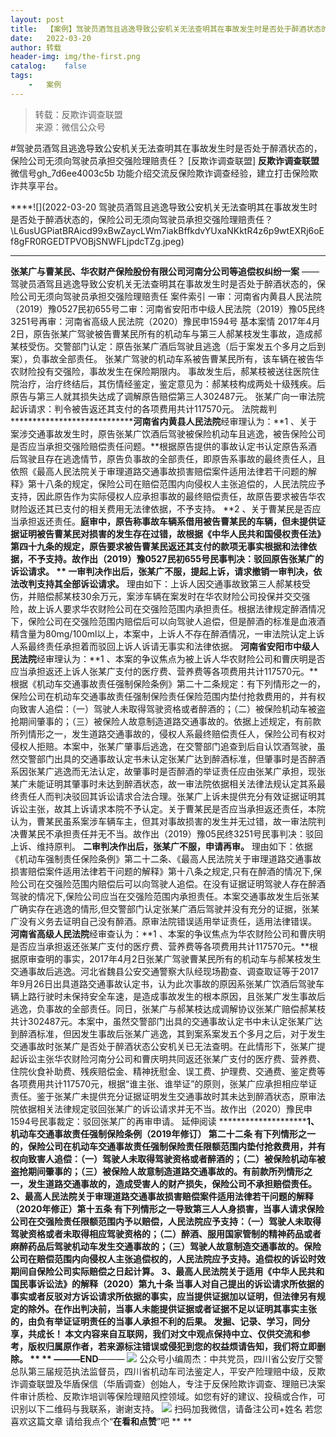 ```yaml
---
layout:	post
title:	【案例】驾驶员酒驾且逃逸导致公安机关无法查明其在事故发生时是否处于醉酒状态的，保险公司无须向驾驶员承担交强险理赔责任？
date:	2022-03-20
author:	转载
header-img:	img/the-first.png
catalog:	false
tags:
	-	案例
---
```


<blockquote><p>转载：反欺诈调查联盟<br>
来源：微信公众号</p></blockquote>

#驾驶员酒驾且逃逸导致公安机关无法查明其在事故发生时是否处于醉酒状态的，保险公司无须向驾驶员承担交强险理赔责任？
[反欺诈调查联盟]
**反欺诈调查联盟**
微信号gh_7d6ee4003c5b
功能介绍交流反保险欺诈调查经验，建立打击保险欺诈共享平台。

****![](2022-03-20
驾驶员酒驾且逃逸导致公安机关无法查明其在事故发生时是否处于醉酒状态的，保险公司无须向驾驶员承担交强险理赔责任？\\L6usUGPiatBRAicd99xBwZaycLWm7iakBffkdvYUxaNKktR4z6p9wtEXRj6oEf8gFR0RGEDTPVOBjSNWFLjpdcTZg.jpeg)​
****
**张某广与曹某民、华农财产保险股份有限公司河南分公司等追偿权纠纷一案**
——驾驶员酒驾且逃逸导致公安机关无法查明其在事故发生时是否处于醉酒状态的，保险公司无须向驾驶员承担交强险理赔责任
案件索引
一审：河南省内黄县人民法院（2019）豫0527民初655号二审：河南省安阳市中级人民法院（2019）豫05民终3251号再审：河南省高级人民法院（2020）豫民申1594号
基本案情
2017年4月2日，原告张某广驾驶被告曹某民所有的机动车与第三人郝某枝发生事故，造成郝某枝受伤。交警部门认定：原告张某广酒后驾驶且逃逸（后于案发五个多月之后到案），负事故全部责任。
张某广驾驶的机动车系被告曹某民所有，该车辆在被告华农财险投有交强险，事故发生在保险期限内。
事故发生后，郝某枝被送往医院住院治疗，治疗终结后，其伤情经鉴定，鉴定意见为：郝某枝构成两处十级残疾。后原告与第三人就其损失达成了调解原告赔偿第三人302487元。
张某广向一审法院起诉请求：判令被告返还其支付的各项费用共计117570元。
法院裁判
******************************河南省内黄县人民法院**经审理认为：**1
、关于案涉交通事故发生时，原告张某广饮酒后驾驶被保险机动车且逃逸，被告保险公司是否应当承担交强险赔偿责任问题。**根据原告提供的事故认定书认定原告系酒后驾驶且存在逃逸情节，原告负事故的全部责任，即原告系事故的最终责任人，且依照《最高人民法院关于审理道路交通事故损害赔偿案件适用法律若干问题的解释》第十八条的规定，保险公司在赔偿范围内向侵权人主张追偿的，人民法院应予支持，因此原告作为实际侵权人应承担事故的最终赔偿责任，故原告要求被告华农财险返还其已支付的相关费用无法律依据，不予支持。
**2
、关于曹某民是否应当承担返还责任。**庭审中，原告称事故车辆系借用被告曹某民的车辆，但未提供证据证明被告曹某民对损害的发生存在过错，故根据《中华人民共和国侵权责任法》第四十九条的规定，原告要求被告曹某民返还其支付的款项无事实根据和法律依据，不予支持。故作出（2019）豫0527民初655号民事判决：驳回原告张某广的诉讼请求。
**
一审判决作出后，张某广不服，提起上诉，请求撤销一审判决，依法改判支持其全部诉讼请求。**
理由如下：上诉人因交通事故致第三人郝某枝受伤，并赔偿郝某枝30余万元，案涉车辆在案发时在华农财险公司投保并交交强险，故上诉人要求华农财险公司在交强险范围内承担责任。根据法律规定醉酒情况下，保险公司在交强险范围内赔偿后可以向驾驶人追偿，但是醉酒的标准是血液酒精含量为80mg/100ml以上，本案中，上诉人不存在醉酒情况，一审法院认定上诉人系最终责任承担着而驳回上诉人诉请无事实和法律依据。
**河南省安阳市中级人民法院**经审理认为：**1
、本案的争议焦点为被上诉人华农财险公司和曹庆明是否应当承担返还上诉人张某广支付的医疗费、营养费等各项费用共计117570元。**根据《机动车交通事故责任强制保险条例》第二十二条规定：有下列情形之一的，保险公司在机动车交通事故责任强制保险责任保险范围内垫付抢救费用的，并有权向致害人追偿：（一）驾驶人未取得驾驶资格或者醉酒的；（二）被保险机动车被盗抢期间肇事的；（三）被保险人故意制造道路交通事故的。依据上述规定，有前款所列情形之一，发生道路交通事故的，侵权人系最终赔偿责任人，保险公司有权对侵权人拒赔。本案中，张某广肇事后逃逸，在交警部门追查到后自认饮酒驾驶，虽然交警部门出具的交通事故认定书未认定张某广达到醉酒标准，但肇事时是否醉酒系因张某广逃逸而无法认定，故肇事时是否醉酒的举证责任应由张某广承担，现张某广未能证明其肇事时未达到醉酒状态，故一审法院依据相关法律法规认定其系最终责任人而判决驳回其诉讼请求合法合理。张某广上诉未提供充分有效证据证明其诉讼主张，故其上诉请求本院不予认定。关于曹某民是否应当承担返还责任，本院认为，曹某民虽系案涉车辆车主，但其对事故损害的发生并无过错，故一审法院判决曹某民不承担责任并无不当。故作出（2019）豫05民终3251号民事判决：驳回上诉、维持原判。
**二审判决作出后，张某广不服，申请再审。**
理由如下：依据《机动车强制责任保险条例》第二十二条、《最高人民法院关于审理道路交通事故损害赔偿案件适用法律若干问题的解释》第十八条之规定,只有在醉酒的情况下,保险公司在交强险范围内赔偿后可以向驾驶人追偿。在没有证据证明驾驶人存在醉酒驾驶的情况下,保险公司应当在交强险范围内承担责任。本案交通事故发生后张某广确实存在逃逸的情形,但交警部门认定张某广酒后驾驶并没有充分的证据，张某广没有义务去证明自己没有醉酒。原审法院错误适用举证责任，适用法律错误。
**河南省高级人民法院**经审查认为：**1
、本案的争议焦点为华农财险公司和曹庆明是否应当承担返还张某广支付的医疗费、营养费等各项费用共计117570元。**根据原审查明的事实，2017年4月2日张某广驾驶曹某民所有的机动车与郝某枝发生交通事故后逃逸。河北省魏县公安交通警察大队经现场勘查、调查取证等于2017年9月26日出具道路交通事故认定书，认为此次事故的原因系张某广饮酒后驾驶车辆上路行驶时未保持安全车速，是造成事故发生的根本原因，且张某广发生事故后逃逸，负事故的全部责任。同日，张某广与郝某枝达成调解协议张某广赔偿郝某枝共计302487元。本案中，虽然交警部门出具的交通事故认定书中未认定张某广达到醉酒标准，但因发生事故后张某广逃逸，其到案系案发五个多月之后，对于发生交通事故时张某广是否处于醉酒状态公安机关已无法查明。在此情形下，张某广提起诉讼主张华农财险河南分公司和曹庆明共同返还张某广支付的医疗费、营养费、住院伙食补助费、残疾赔偿金、精神抚慰金、误工费、护理费、交通费、鉴定费等各项费用共计117570元，根据“谁主张、谁举证”的原则，张某广应承担相应举证责任。鉴于张某广未提供充分证据证明发生交通事故时其未达到醉酒状态，原审法院依据相关法律规定驳回张某广的诉讼请求并无不当。故作出（2020）豫民申1594号民事裁定：驳回张某广的再审申请。
延伸阅读
******************************1****、机动车交通事故责任强制保险条例（2019年修订）**
**第二十二条**
有下列情形之一的，保险公司在机动车交通事故责任强制保险责任限额范围内垫付抢救费用，并有权向致害人追偿：（一）驾驶人未取得驾驶资格或者醉酒的；（二）被保险机动车被盗抢期间肇事的；（三）被保险人故意制造道路交通事故的。有前款所列情形之一，发生道路交通事故的，造成受害人的财产损失，保险公司不承担赔偿责任。
**2****、最高人民法院关于审理道路交通事故损害赔偿案件适用法律若干问题的解释（2020年修正）****第十五条**
有下列情形之一导致第三人人身损害，当事人请求保险公司在交强险责任限额范围内予以赔偿，人民法院应予支持：（一）驾驶人未取得驾驶资格或者未取得相应驾驶资格的；（二）醉酒、服用国家管制的精神药品或者麻醉药品后驾驶机动车发生交通事故的；（三）驾驶人故意制造交通事故的。保险公司在赔偿范围内向侵权人主张追偿权的，人民法院应予支持。追偿权的诉讼时效期间自保险公司实际赔偿之日起计算。
**3****、最高人民法院关于适用《中华人民共和国民事诉讼法》的解释（2020）****第九十条**
当事人对自己提出的诉讼请求所依据的事实或者反驳对方诉讼请求所依据的事实，应当提供证据加以证明，但法律另有规定的除外。在作出判决前，当事人未能提供证据或者证据不足以证明其事实主张的，由负有举证证明责任的当事人承担不利的后果。
发掘、记录、学习，同分享，共成长！
本文内容来自互联网，我们对文中观点保持中立、仅供交流和参考，版权归属原作者，若来源标注错误或侵犯到您的权益烦请告知，我们将立即删除。
**
**
———END****———
![]({{site.baseurl}}/postimg/L6usUGPiatBSs5Yxdp5NU9dpdqWanE7Mq7XpTo0mwlia1gia9NNFGTRYKdpVvrK2KgpAPictg52F8U9sicXI1jQ1dzA.jpeg)
公众号小编周杰：中共党员，四川省公安厅交警总队第三届规范执法监督员，四川省机动车司法鉴定人，平安产险理赔中级，反欺诈调查联盟及华盾保信（华盾调查）创始人，专注于反保险欺诈调查、理赔已决案件审计质检、反欺诈培训等保险理赔风控领域。如您有好的建议、投稿或合作，可识别以下二维码与我联系，谢谢支持。
![]({{site.baseurl}}/postimg/L6usUGPiatBS3wrVRuWQYeic3juNbQs2kiaCeq6U3Y7sobzUaIjwichkaPNyMQzDdM5fXhxqgA74BJYGaLDib5TIqKA.jpeg)
扫码加我微信，请备注公司+姓名
若您喜欢这篇文章
请给我点个“**在看和点赞**”吧
**
**
